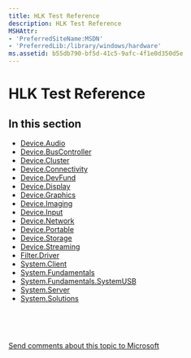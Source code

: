 ```yaml
---
title: HLK Test Reference
description: HLK Test Reference
MSHAttr:
- 'PreferredSiteName:MSDN'
- 'PreferredLib:/library/windows/hardware'
ms.assetid: b55db790-bf5d-41c5-9afc-4f1e0d350d5e
---
```


# HLK Test Reference


## <span id="in_this_section"></span>In this section


-   [Device.Audio](device-audio.md)
-   [Device.BusController](device-buscontroller.md)
-   [Device.Cluster](device-cluster.md)
-   [Device.Connectivity](device-connectivity.md)
-   [Device.DevFund](device-devfund.md)
-   [Device.Display](device-display.md)
-   [Device.Graphics](device-graphics.md)
-   [Device.Imaging](device-imaging.md)
-   [Device.Input](device-input.md)
-   [Device.Network](device-network.md)
-   [Device.Portable](device-portable.md)
-   [Device.Storage](device-storage.md)
-   [Device.Streaming](device-streaming.md)
-   [Filter.Driver](filter-driver.md)
-   [System.Client](system-client.md)
-   [System.Fundamentals](system-fundamentals.md)
-   [System.Fundamentals.SystemUSB](system-fundamentals-systemusb.md)
-   [System.Server](system-server.md)
-   [System.Solutions](system-solutions.md)

 

 

[Send comments about this topic to Microsoft](mailto:wsddocfb@microsoft.com?subject=Documentation%20feedback%20%5Bp_hlk_test\p_hlk_test%5D:%20HLK%20Test%20Reference%20%20RELEASE:%20%288/29/2017%29&body=%0A%0APRIVACY%20STATEMENT%0A%0AWe%20use%20your%20feedback%20to%20improve%20the%20documentation.%20We%20don't%20use%20your%20email%20address%20for%20any%20other%20purpose,%20and%20we'll%20remove%20your%20email%20address%20from%20our%20system%20after%20the%20issue%20that%20you're%20reporting%20is%20fixed.%20While%20we're%20working%20to%20fix%20this%20issue,%20we%20might%20send%20you%20an%20email%20message%20to%20ask%20for%20more%20info.%20Later,%20we%20might%20also%20send%20you%20an%20email%20message%20to%20let%20you%20know%20that%20we've%20addressed%20your%20feedback.%0A%0AFor%20more%20info%20about%20Microsoft's%20privacy%20policy,%20see%20http://privacy.microsoft.com/en-us/default.aspx. "Send comments about this topic to Microsoft")




